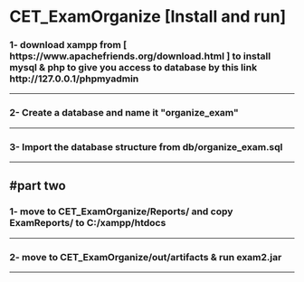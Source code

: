 # CET_ExamOrganize [Install and run]

<h3> 1- download xampp from [ https://www.apachefriends.org/download.html ] to install mysql & php to give you access to database by this link http://127.0.0.1/phpmyadmin </h3>
<hr>
<h3> 2- Create a database and name it "organize_exam" </h3>
<hr>
<h3> 3- Import the database structure from db/organize_exam.sql </h3>
<hr>
<h2>#part two</h2>
<h3> 1- move to CET_ExamOrganize/Reports/ and copy ExamReports/ to C:/xampp/htdocs  </h3>
<hr>
<h3> 2- move to CET_ExamOrganize/out/artifacts & run exam2.jar </h3>
<hr>
